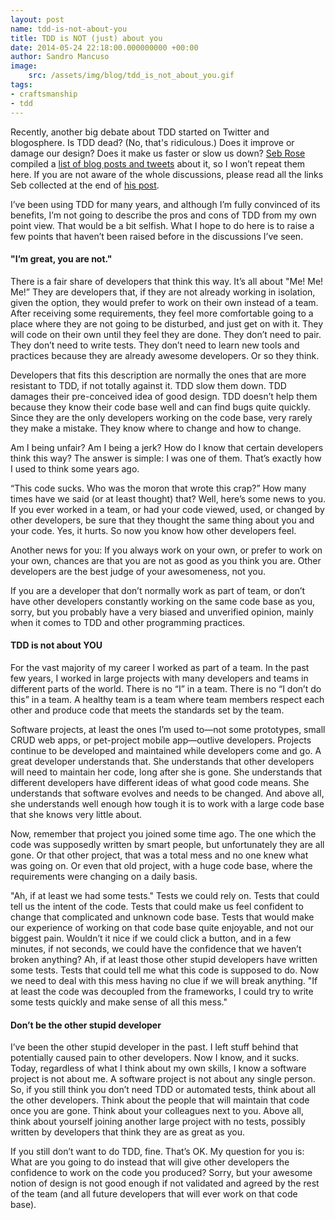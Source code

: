 ```yaml
---
layout: post
name: tdd-is-not-about-you
title: TDD is NOT (just) about you
date: 2014-05-24 22:18:00.000000000 +00:00
author: Sandro Mancuso
image:
    src: /assets/img/blog/tdd_is_not_about_you.gif
tags:
- craftsmanship
- tdd
---
```


Recently, another big debate about TDD started on Twitter and blogosphere. Is TDD dead? (No, that's ridiculous.) Does it improve or damage our design? Does it make us faster or slow us down? [Seb Rose](http://twitter.com/sebrose) compiled a [list of blog posts and tweets](http://claysnow.co.uk/to-tdd-or-not-to-tdd/) about it, so I won’t repeat them here. If you are not aware of the whole discussions, please read all the links Seb collected at the end of [his post](http://claysnow.co.uk/to-tdd-or-not-to-tdd/).

I’ve been using TDD for many years, and although I’m fully convinced of its benefits, I’m not going to describe the pros and cons of TDD from my own point view. That would be a bit selfish. What I hope to do here is to raise a few points that haven’t been raised before in the discussions I’ve seen.

#### "I’m great, you are not."

There is a fair share of developers that think this way. It’s all about "Me! Me! Me!” They are developers that, if they are not already working in isolation, given the option, they would prefer to work on their own instead of a team. After receiving some requirements, they feel more comfortable going to a place where they are not going to be disturbed, and just get on with it. They will code on their own until they feel they are done. They don’t need to pair. They don’t need to write tests. They don’t need to learn new tools and practices because they are already awesome developers. Or so they think.

Developers that fits this description are normally the ones that are more resistant to TDD, if not totally against it. TDD slow them down. TDD damages their pre-conceived idea of good design. TDD doesn’t help them because they know their code base well and can find bugs quite quickly. Since they are the only developers working on the code base, very rarely they make a mistake. They know where to change and how to change.

Am I being unfair? Am I being a jerk? How do I know that certain developers think this way? The answer is simple: I was one of them. That’s exactly how I used to think some years ago.

“This code sucks. Who was the moron that wrote this crap?” How many times have we said (or at least thought) that? Well, here’s some news to you. If you ever worked in a team, or had your code viewed, used, or changed by other developers, be sure that they thought the same thing about you and your code. Yes, it hurts. So now you know how other developers feel.

Another news for you: If you always work on your own, or prefer to work on your own, chances are that you are not as good as you think you are. Other developers are the best judge of your awesomeness, not you.

If you are a developer that don’t normally work as part of team, or don’t have other developers constantly working on the same code base as you, sorry, but you probably have a very biased and unverified opinion, mainly when it comes to TDD and other programming practices.

#### TDD is not about YOU

For the vast majority of my career I worked as part of a team. In the past few years, I worked in large projects with many developers and teams in different parts of the world. There is no “I” in a team. There is no “I don’t do this” in a team. A healthy team is a team where team members respect each other and produce code that meets the standards set by the team.

Software projects, at least the ones I’m used to—not some prototypes, small CRUD web apps, or pet-project mobile app—outlive developers. Projects continue to be developed and maintained while developers come and go. A great developer understands that. She understands that other developers will need to maintain her code, long after she is gone. She understands that different developers have different ideas of what good code means. She understands that software evolves and needs to be changed. And above all, she understands well enough how tough it is to work with a large code base that she knows very little about.

Now, remember that project you joined some time ago. The one which the code was supposedly written by smart people, but unfortunately they are all gone. Or that other project, that was a total mess and no one knew what was going on. Or even that old project, with a huge code base, where the requirements were changing on a daily basis.

"Ah, if at least we had some tests." Tests we could rely on. Tests that could tell us the intent of the code. Tests that could make us feel confident to change that complicated and unknown code base. Tests that would make our experience of working on that code base quite enjoyable, and not our biggest pain. Wouldn’t it nice if we could click a button, and in a few minutes, if not seconds, we could have the confidence that we haven’t broken anything? Ah, if at least those other stupid developers have written some tests. Tests that could tell me what this code is supposed to do. Now we need to deal with this mess having no clue if we will break anything. "If at least the code was decoupled from the frameworks, I could try to write some tests quickly and make sense of all this mess."

#### Don’t be the other stupid developer

I’ve been the other stupid developer in the past. I left stuff behind that potentially caused pain to other developers. Now I know, and it sucks. Today, regardless of what I think about my own skills, I know a software project is not about me. A software project is not about any single person. So, if you still think you don’t need TDD or automated tests, think about all the other developers. Think about the people that will maintain that code once you are gone. Think about your colleagues next to you. Above all, think about yourself joining another large project with no tests, possibly written by developers that think they are as great as you.

If you still don’t want to do TDD, fine. That’s OK. My question for you is: What are you going to do instead that will give other developers the confidence to work on the code you produced? Sorry, but your awesome notion of design is not good enough if not validated and agreed by the rest of the team (and all future developers that will ever work on that code base).
